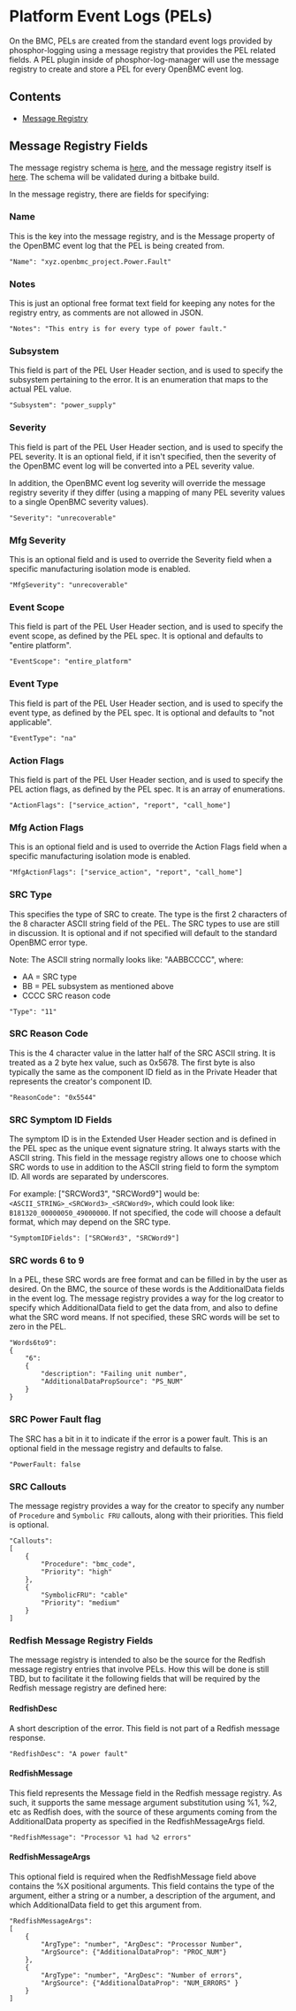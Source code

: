 # Platform Event Logs (PELs)
On the BMC, PELs are created from the standard event logs provided by
phosphor-logging using a message registry that provides the PEL related fields.
A PEL plugin inside of phosphor-log-manager will use the message registry to
create and store a PEL for every OpenBMC event log.

## Contents
* [Message Registry](#message-registry-fields)

## Message Registry Fields
The message registry schema is [here](registry/schema/schema.json), and the
message registry itself is [here](registry/message_registry.json).  The schema
will be validated during a bitbake build.

In the message registry, there are fields for specifying:

### Name
This is the key into the message registry, and is the Message property
of the OpenBMC event log that the PEL is being created from.

```
"Name": "xyz.openbmc_project.Power.Fault"
```

### Notes
This is just an optional free format text field for keeping any notes for
the registry entry, as comments are not allowed in JSON.

```
"Notes": "This entry is for every type of power fault."
```

### Subsystem
This field is part of the PEL User Header section, and is used to specify
the subsystem pertaining to the error.  It is an enumeration that maps to the
actual PEL value.

```
"Subsystem": "power_supply"
```

### Severity
This field is part of the PEL User Header section, and is used to specify
the PEL severity.  It is an optional field, if it isn't specified, then the
severity of the OpenBMC event log will be converted into a PEL severity value.

In addition, the OpenBMC event log severity will override the message registry
severity if they differ (using a mapping of many PEL severity values to a
single OpenBMC severity values).

```
"Severity": "unrecoverable"
```

### Mfg Severity
This is an optional field and is used to override the Severity field when a
specific manufacturing isolation mode is enabled.

```
"MfgSeverity": "unrecoverable"
```

### Event Scope
This field is part of the PEL User Header section, and is used to specify
the event scope, as defined by the PEL spec.  It is optional and defaults to
"entire platform".

```
"EventScope": "entire_platform"
```

### Event Type
This field is part of the PEL User Header section, and is used to specify
the event type, as defined by the PEL spec.  It is optional and defaults to
"not applicable".

```
"EventType": "na"
```

### Action Flags
This field is part of the PEL User Header section, and is used to specify the
PEL action flags, as defined by the PEL spec.  It is an array of enumerations.

```
"ActionFlags": ["service_action", "report", "call_home"]
```

### Mfg Action Flags
This is an optional field and is used to override the Action Flags field when a
specific manufacturing isolation mode is enabled.

```
"MfgActionFlags": ["service_action", "report", "call_home"]
```

### SRC Type
This specifies the type of SRC to create.  The type is the first 2 characters
of the 8 character ASCII string field of the PEL.  The SRC types to use are
still in discussion.  It is optional and if not specified will default to the
standard OpenBMC error type.

Note: The ASCII string normally looks like: "AABBCCCC", where:
* AA = SRC type
* BB = PEL subsystem as mentioned above
* CCCC SRC reason code

```
"Type": "11"
```

### SRC Reason Code
This is the 4 character value in the latter half of the SRC ASCII string.  It
is treated as a 2 byte hex value, such as 0x5678.  The first byte is also
typically the same as the component ID field as in the Private Header that
represents the creator's component ID.

```
"ReasonCode": "0x5544"
```

### SRC Symptom ID Fields
The symptom ID is in the Extended User Header section and is defined in the PEL
spec as the unique event signature string.  It always starts with the ASCII
string.  This field in the message registry allows one to choose which SRC words
to use in addition to the ASCII string field to form the symptom ID. All words
are separated by underscores.

For example: ["SRCWord3", "SRCWord9"] would be:
`<ASCII_STRING>_<SRCWord3>_<SRCWord9>`, which could look like:
`B181320_00000050_49000000`.  If not specified, the code will choose a default
format, which may depend on the SRC type.

```
"SymptomIDFields": ["SRCWord3", "SRCWord9"]
```

### SRC words 6 to 9
In a PEL, these SRC words are free format and can be filled in by the user as
desired.  On the BMC, the source of these words is the AdditionalData fields in
the event log.  The message registry provides a way for the log creator to
specify which AdditionalData field to get the data from, and also to define
what the SRC word means.  If not specified, these SRC words will be set to zero
in the PEL.

```
"Words6to9":
{
    "6":
    {
        "description": "Failing unit number",
        "AdditionalDataPropSource": "PS_NUM"
    }
}
```

### SRC Power Fault flag
The SRC has a bit in it to indicate if the error is a power fault.  This is an
optional field in the message registry and defaults to false.

```
"PowerFault: false
```

### SRC Callouts
The message registry provides a way for the creator to specify any number of
`Procedure` and `Symbolic FRU` callouts, along with their priorities.  This
field is optional.

```
"Callouts":
[
    {
        "Procedure": "bmc_code",
        "Priority": "high"
    },
    {
        "SymbolicFRU": "cable"
        "Priority": "medium"
    }
]
```

### Redfish Message Registry Fields
The message registry is intended to also be the source for the Redfish message
registry entries that involve PELs.  How this will be done is still TBD, but to
facilitate it the following fields that will be required by the Redfish message
registry are defined here:

#### RedfishDesc
A short description of the error.  This field is not part of a Redfish message
response.

```
"RedfishDesc": "A power fault"
```

#### RedfishMessage
This field represents the Message field in the Redfish message registry.  As
such, it supports the same message argument substitution using %1, %2, etc as
Redfish does, with the source of these arguments coming from the AdditionalData
property as specified in the RedfishMessageArgs field.

```
"RedfishMessage": "Processor %1 had %2 errors"
```

#### RedfishMessageArgs
This optional field is required when the RedfishMessage field above contains
the %X positional arguments.  This field contains the type of the argument,
either a string or a number, a description of the argument, and which
AdditionalData field to get this argument from.

```
"RedfishMessageArgs":
[
    {
        "ArgType": "number", "ArgDesc": "Processor Number",
        "ArgSource": {"AdditionalDataProp": "PROC_NUM"}
    },
    {
        "ArgType": "number", "ArgDesc": "Number of errors",
        "ArgSource": {"AdditionalDataProp": "NUM_ERRORS" }
    }
]
```

